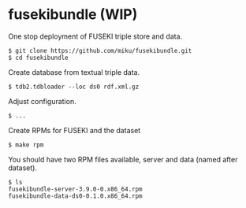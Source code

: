 # fusekibundle (WIP)

One stop deployment of FUSEKI triple store and data.

```
$ git clone https://github.com/miku/fusekibundle.git
$ cd fusekibundle
```

Create database from textual triple data.

```
$ tdb2.tdbloader --loc ds0 rdf.xml.gz
```

Adjust configuration.

```
$ ...
```

Create RPMs for FUSEKI and the dataset

```
$ make rpm
```

You should have two RPM files available, server and data (named after dataset).

```
$ ls
fusekibundle-server-3.9.0-0.x86_64.rpm
fusekibundle-data-ds0-0.1.0.x86_64.rpm
```
